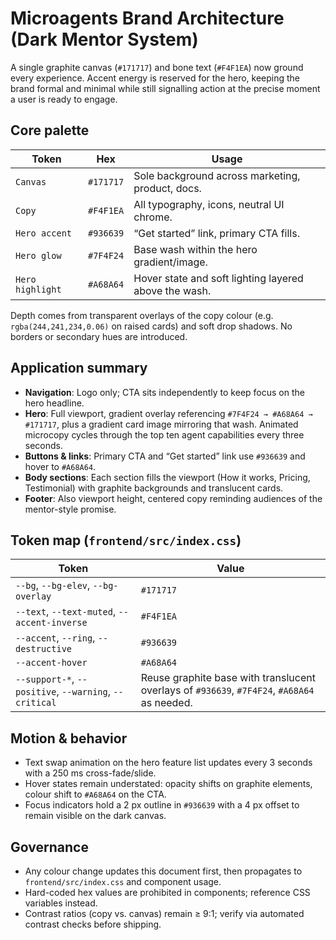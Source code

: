 # Microagents Brand Architecture (Dark Mentor System)

A single graphite canvas (`#171717`) and bone text (`#F4F1EA`) now ground every experience. Accent energy is reserved for the hero, keeping the brand formal and minimal while still signalling action at the precise moment a user is ready to engage.

## Core palette

| Token | Hex | Usage |
| ----- | --- | ----- |
| `Canvas` | `#171717` | Sole background across marketing, product, docs. |
| `Copy` | `#F4F1EA` | All typography, icons, neutral UI chrome. |
| `Hero accent` | `#936639` | “Get started” link, primary CTA fills. |
| `Hero glow` | `#7F4F24` | Base wash within the hero gradient/image. |
| `Hero highlight` | `#A68A64` | Hover state and soft lighting layered above the wash. |

Depth comes from transparent overlays of the copy colour (e.g. `rgba(244,241,234,0.06)` on raised cards) and soft drop shadows. No borders or secondary hues are introduced.

## Application summary
- **Navigation**: Logo only; CTA sits independently to keep focus on the hero headline.
- **Hero**: Full viewport, gradient overlay referencing `#7F4F24 → #A68A64 → #171717`, plus a gradient card image mirroring that wash. Animated microcopy cycles through the top ten agent capabilities every three seconds.
- **Buttons & links**: Primary CTA and “Get started” link use `#936639` and hover to `#A68A64`.
- **Body sections**: Each section fills the viewport (How it works, Pricing, Testimonial) with graphite backgrounds and translucent cards.
- **Footer**: Also viewport height, centered copy reminding audiences of the mentor-style promise.

## Token map (`frontend/src/index.css`)

| Token | Value |
| ----- | ----- |
| `--bg`, `--bg-elev`, `--bg-overlay` | `#171717` |
| `--text`, `--text-muted`, `--accent-inverse` | `#F4F1EA` |
| `--accent`, `--ring`, `--destructive` | `#936639` |
| `--accent-hover` | `#A68A64` |
| `--support-*`, `--positive`, `--warning`, `--critical` | Reuse graphite base with translucent overlays of `#936639`, `#7F4F24`, `#A68A64` as needed. |

## Motion & behavior
- Text swap animation on the hero feature list updates every 3 seconds with a 250 ms cross-fade/slide.
- Hover states remain understated: opacity shifts on graphite elements, colour shift to `#A68A64` on the CTA.
- Focus indicators hold a 2 px outline in `#936639` with a 4 px offset to remain visible on the dark canvas.

## Governance
- Any colour change updates this document first, then propagates to `frontend/src/index.css` and component usage.
- Hard-coded hex values are prohibited in components; reference CSS variables instead.
- Contrast ratios (copy vs. canvas) remain ≥ 9:1; verify via automated contrast checks before shipping.
